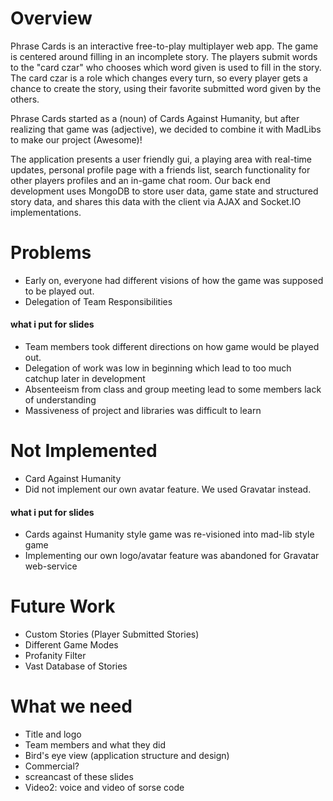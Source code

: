 # Overview
Phrase Cards is an interactive free-to-play multiplayer web app. The game is centered around filling in an incomplete story. The players submit words to the "card czar" who chooses which word given is used to fill in the story. The card czar is a role which changes every turn, so every player gets a chance to create the story, using their favorite submitted word given by the others.

Phrase Cards started as a (noun) of Cards Against Humanity, but after realizing that game was (adjective), we decided to combine it with MadLibs to make our project (Awesome)!

The application presents a user friendly gui, a playing area with real-time updates, personal profile page with a friends list, search functionality for other players profiles and an in-game chat room.  Our back end development uses MongoDB to store user data, game state and structured story data, and shares this data with the client via AJAX and Socket.IO implementations.


# Problems
- Early on, everyone had different visions of how the game was supposed to be played out.
- Delegation of Team Responsibilities

#### what i put for slides
- Team members took different directions on how game would be played out.
- Delegation of work was low in beginning which lead to too much catchup later in development
- Absenteeism from class and group meeting lead to some members lack of understanding
- Massiveness of project and libraries was difficult to learn

# Not Implemented
- Card Against Humanity
- Did not implement our own avatar feature. We used Gravatar instead.

#### what i put for slides
- Cards against Humanity style game was re-visioned into mad-lib style game
- Implementing our own logo/avatar feature was abandoned for Gravatar web-service

# Future Work
- Custom Stories (Player Submitted Stories)
- Different Game Modes
- Profanity Filter
- Vast Database of Stories

# What we need
- Title and logo
- Team members and what they did
- Bird's eye view (application structure and design)
- Commercial?
- screancast of these slides
- Video2: voice and video of sorse code

